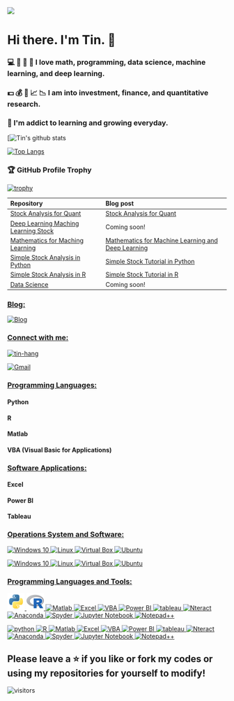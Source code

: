 <img src="Profile.PNG">     

# Hi there. I'm Tin. 👋  
 
### :computer: :1234: :symbols: :robot: I love math, programming, data science, machine learning, and deep learning.  
### :dollar: :moneybag: :money_with_wings: :chart_with_upwards_trend: :chart_with_downwards_trend: I am into investment, finance, and quantitative research.  
### :seedling: I'm addict to learning and growing everyday.  



[![Tin's github stats](https://github-readme-stats.vercel.app/api?username=LastAncientOne&show_icons=true&theme=tokyonight)

[![Top Langs](https://github-readme-stats.vercel.app/api/top-langs/?username=LastAncientOne&layout=compact&show_icons=true&theme=tokyonight)](https://github.com/LastAncientOne/github-readme-stats)

### 🏆 GitHub Profile Trophy
[![trophy](https://github-profile-trophy.vercel.app/?username=LastAncientOne&theme=algolia)](https://github.com/LastAncientOne/github-profile-trophy)

| Repository | Blog post |
| :--- | :--- |
| [Stock Analysis for Quant](https://github.com/LastAncientOne/Stock_Analysis_For_Quant) | [Stock Analysis for Quant](https://quantanalysis.finance.blog/2022/05/03/stock-analysis-for-quant/)|
| [Deep Learning Maching Learning Stock](https://github.com/LastAncientOne/Deep-Learning-Machine-Learning-Stock) | Coming soon! |
| [Mathematics for Maching Learning](https://github.com/LastAncientOne/Mathematics_for_Machine_Learning) | [Mathematics for Machine Learning and Deep Learning](https://quantanalysis.finance.blog/2022/03/28/mathematics-for-machine-learning-and-deep-learning/)|
| [Simple Stock Analysis in Python](https://github.com/LastAncientOne/SimpleStockAnalysisPython) | [Simple Stock Tutorial in Python](https://quantanalysis.finance.blog/2019/05/09/simple-stock-tutorial-in-python/) | 
| [Simple Stock Analysis in R](https://github.com/LastAncientOne/SimpleStockAnalysisR)| [Simple Stock Tutorial in R](https://quantanalysis.finance.blog/2022/03/27/simple-stock-analysis-in-r/) |  
| [Data Science](https://github.com/LastAncientOne/Data-Science)| Coming soon! |   


### <ins> Blog:  
<p align="left"> </a> <a href="https://quantanalysis.finance.blog/" target="_blank"> <img src="https://www.kindpng.com/picc/m/197-1971599_blog-blog-icon-png-blue-transparent-png.png" alt="Blog" width="100" height="100"/> </a>  

### <ins> Connect with me:
<p align="left">
<a href="https://www.linkedin.com/in/tin-hang" target="blank"><img align="center" src="https://raw.githubusercontent.com/rahuldkjain/github-profile-readme-generator/master/src/images/icons/Social/linked-in-alt.svg" alt="tin-hang" height="70" width="70"/></a>
 
</p> </a> <a href="mailto:lastancientone@gmail.com" target="_blank"> <img src="https://vectorseek.com/wp-content/uploads/2021/02/Gmail-Logo-Vector-730x730.jpg" alt="Gmail" width="100" height="100"/> </a> 

### <ins> Programming Languages:     
#### Python  
#### R  
#### Matlab  
#### VBA (Visual Basic for Applications)  

### <ins> Software Applications:  
#### Excel  
#### Power BI  
#### Tableau  

<h3 align="left"> <ins> Operations System and Software:</h3>
<p align="left"> </a> <a href="https://www.microsoft.com/en-us/windows/get-windows-10" target="_blank"> <img src="https://www.pngkit.com/png/detail/19-194579_upgrade-gobierno-open-business-logo-windows-10-home.png" alt="Windows 10" width="60" height="60"/> </a> <a href="https://www.linux.org/" target="_blank"> <img src="https://www.freepnglogos.com/uploads/linux-png/linux-acceleration-digital-phone-high-speed-internet-website-13.png" alt="Linux" width="60" height="60"/> <a href="https://www.virtualbox.org/" target="_blank"> <img src="https://unixmen.com/wp-content/uploads/2013/06/virtualbox_200x175.png" alt="Virtual Box" width="60" height="60"/> </a> <a href="https://ubuntu.com/" target="_blank"> <img src="https://assets.ubuntu.com/v1/29985a98-ubuntu-logo32.png" alt="Ubuntu" width="60" height="60"/> </a> </p>

<p align="left"> </a> <a href="https://www.microsoft.com/en-us/windows/get-windows-10" target="_blank"> <img src="https://i0.wp.com/wpteq.org/wp-content/uploads/2019/03/ezgif.com-optimize-1.gif?ssl=1" alt="Windows 10" width="130" height="100"/> </a> <a href="https://www.linux.org/" target="_blank"> <img src="https://images.pling.com/img/00/00/55/86/05/1442245/24647f211b4887364973b9958bed65676de92a8d7b2cf31af3e3297a9d74b8ab037e.gif" alt="Linux" width="130" height="100"/> <a href="https://www.virtualbox.org/" target="_blank"> <img src="https://4.bp.blogspot.com/-t-zHn60q6w4/WiTfESWFzXI/AAAAAAAAAOc/mx8ToEbrbzgo3xvrPTASXm8-i0rGGxZYQCLcBGAs/s1600/virtualbox2.gif" alt="Virtual Box" width="130" height="100"/> </a> <a href="https://ubuntu.com/" target="_blank"> <img src="https://upload.wikimedia.org/wikipedia/commons/e/e1/Ubuntu_16.04_LTS_Starting.gif" alt="Ubuntu" width="130" height="100"/> </a> </p>  


<h3 align="left"> <ins> Programming Languages and Tools:</h3>
<p align="left"> </a> <a href="https://www.python.org" target="_blank"> <img src="https://raw.githubusercontent.com/devicons/devicon/master/icons/python/python-original.svg" alt="python" width="40" height="40"/> </a> <a href="https://www.r-project.org/" target="_blank"> <img src="https://raw.githubusercontent.com/github/explore/80688e429a7d4ef2fca1e82350fe8e3517d3494d/topics/r/r.png" alt="R" width="40" height="40"/> </a> <a href="https://www.mathworks.com/" target="_blank"> <img src="https://upload.wikimedia.org/wikipedia/commons/2/21/Matlab_Logo.png" alt="Matlab" width="40" height="40"/> </a> <a href="https://www.microsoft.com/en-us/microsoft-365/excel" target="_blank"> <img src="https://zapier-images.imgix.net/storage/services/296388d714e0dcd78105c9b165ca751e.png?auto=format&ixlib=react-9.0.2&ar=undefined&fit=crop&h=105&w=105&q=50&dpr=1g" alt="Excel" width="40" height="40"/>  </a> <a href="https://www.automateexcel.com/vba-code-examples/" target="_blank"> <img src="https://nakedsecurity.sophos.com/wp-content/uploads/sites/2/2015/09/vba-957.jpg?w=780&h=408&crop=1" alt="VBA" width="40" height="40"/> </a> <a href="https://powerbi.microsoft.com/en-us/" target="_blank"> <img src="https://www.k2e.com/wp-content/uploads/2018/12/Power-BI-Logo.png" alt="Power BI" width="40" height="40"/> </a> <a href="https://www.tableau.com/" target="_blank"> <img src="https://pbs.twimg.com/profile_images/1268207088683020288/d9agkn4h.jpg" alt="tableau" width="40" height="40"/> </a> <a href="https://nteract.io/" target="_blank"> <img src="https://avatars.githubusercontent.com/u/12401040?s=200&v=4" alt="Nteract" width="40" height="40"/> </a> <a href="https://anaconda.org/" target="_blank"> <img src="https://www.clipartkey.com/mpngs/m/227-2271689_transparent-anaconda-logo-png.png" alt="Anaconda" width="40" height="40"/> </a> <a href="https://www.spyder-ide.org/" target="_blank"> <img src="https://www.pinclipart.com/picdir/middle/180-1807410_spyder-icon-clipart.png" alt="Spyder" width="40" height="40"/> </a> <a href="https://jupyter.org/" target="_blank"> <img src="https://upload.wikimedia.org/wikipedia/commons/3/38/Jupyter_logo.svg" alt="Jupyter Notebook" width="40" height="40"/> </a> <a href="https://notepad-plus-plus.org/" target="_blank"> <img src="https://logos-download.com/wp-content/uploads/2019/07/Notepad_Logo.png" alt="Notepad++" width="40" height="40"/> </a> </p>

<p align="left"> </a> <a href="https://www.python.org" target="_blank"> <img src="https://i.pinimg.com/originals/ca/00/60/ca0060f3414e6e20b75983acddafad53.gif" alt="python" width="80" height="80"/> </a> <a href="https://www.r-project.org/" target="_blank"> <img src="https://user-images.githubusercontent.com/1775316/36732568-68dc69e6-1bce-11e8-890a-5cd3a20ab8d6.gif" alt="R" width="80" height="80"/> </a> <a href="https://www.mathworks.com/" target="_blank"> <img src="https://www.mathworks.com/matlabcentral/mlc-downloads/downloads/submissions/28736/versions/1/screenshot.gif" alt="Matlab" width="80" height="80"/> </a> <a href="https://www.microsoft.com/en-us/microsoft-365/excel" target="_blank"> <img src="https://cdn.dribbble.com/users/489311/screenshots/6691380/excel-icons-animation.gif" alt="Excel" width="80" height="80"/>  </a> <a href="https://www.automateexcel.com/vba-code-examples/" target="_blank"> <img src="https://www.automateexcel.com/excel/wp-content/uploads/2019/08/vba-select-case.gif" alt="VBA" width="80" height="80"/> </a> <a href="https://powerbi.microsoft.com/en-us/" target="_blank"> <img src="https://i.pinimg.com/originals/31/6c/eb/316ceb2b81248f951926e806ecb6e8a9.gif" alt="Power BI" width="80" height="80"/> </a> <a href="https://www.tableau.com/" target="_blank"> <img src="https://cdnl.tblsft.com/sites/default/files/pages/getinsightsfast.gif" alt="tableau" width="80" height="80"/> </a> <a href="https://nteract.io/" target="_blank"> <img src="https://i.pinimg.com/originals/46/41/fc/4641fcec0c56d981197490bcd7d338b2.gif" alt="Nteract" width="80" height="80"/> </a> <a href="https://anaconda.org/" target="_blank"> <img src="https://miro.medium.com/max/1400/1*zwS2092rj5O7lFmTYdyi8g.gif" alt="Anaconda" width="80" height="80"/> </a> <a href="https://www.spyder-ide.org/" target="_blank"> <img src="https://www.spyder-ide.org/blog/spyder-kite-funding/spyder-kite-completions.gif" alt="Spyder" width="80" height="80"/> </a> <a href="https://jupyter.org/" target="_blank"> <img src="https://user-images.githubusercontent.com/35968931/72755630-de731680-3bc2-11ea-9d0f-46da96d6efda.gif" alt="Jupyter Notebook" width="80" height="80"/> </a> <a href="https://notepad-plus-plus.org/" target="_blank"> <img src="https://code2care.org/q/how-to-open-a-new-tab-in-notepad-plus-plus/images/Open%20New%20Tab%20in%20Notepad++.gif" alt="Notepad++" width="80" height="80"/> </a> </p>   

## Please leave a ⭐️ if you like or fork my codes or using my repositories for yourself to modify!

![visitors](https://visitor-badge.laobi.icu/badge?page_id=lastancientone.lastancientone)

<!--
**LastAncientOne/LastAncientOne** is a ✨ _special_ ✨ repository because its `README.md` (this file) appears on your GitHub profile.

Here are some ideas to get you started:

- 🔭 I’m currently working on ...
- 🌱 I’m currently learning ...
- 👯 I’m looking to collaborate on ...
- 🤔 I’m looking for help with ...
- 💬 Ask me about ...
- 📫 How to reach me: ...
- 😄 Pronouns: ...
- ⚡ Fun fact: ...
-->
